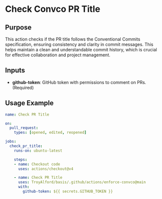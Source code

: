 # Check Convco PR Title

## Purpose

This action checks if the PR title follows the Conventional Commits specification, ensuring consistency and clarity in commit messages. This helps maintain a clean and understandable commit history, which is crucial for effective collaboration and project management.

## Inputs

- **github-token**: GitHub token with permissions to comment on PRs. (Required)

## Usage Example
```yml
name: Check PR Title

on:
  pull_request:
    types: [opened, edited, reopened]

jobs:
  check_pr_title:
    runs-on: ubuntu-latest

    steps:
    - name: Checkout code
      uses: actions/checkout@v4

    - name: Check PR Title
      uses: TroyAlford/basis/.github/actions/enforce-convco@main
      with:
        github-token: ${{ secrets.GITHUB_TOKEN }}
```


